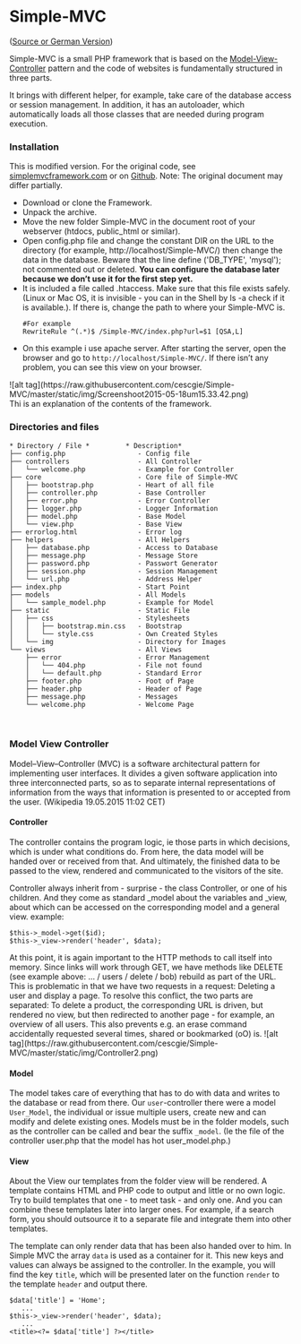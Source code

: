 # Simple-MVC 
(<a href="https://beier.f4.htw-berlin.de/wiki/php/simple-mvc/">Source or German Version</a>)

Simple-MVC is a small PHP framework that is based on the <a href="http://en.wikipedia.org/wiki/Model%E2%80%93view%E2%80%93controller">Model-View-Controller</a> pattern and the code of websites is fundamentally structured in three parts.

It brings with different helper, for example, take care of the database access or session management. In addition, it has an autoloader, which automatically loads all those classes that are needed during program execution.

<h3>Installation</h3>

This is modified version. For the original code, see <a href="http://simplemvcframework.com/php-framework">simplemvcframework.com</a> or on <a href="https://github.com/simple-mvc-framework/v1">Github</a>. Note: The original document may differ partially.
<ul>
<li>Download or clone the Framework.</li>
<li>Unpack the archive.</li>
<li>Move the new folder Simple-MVC in the document root of your webserver (htdocs, public_html or similar).</li>
<li>Open config.php file and change the constant DIR on the URL to the directory (for example, http://localhost/Simple-MVC/) then change the data in the database. Beware that the line define ('DB_TYPE', 'mysql'); not commented out or deleted. <b>You can configure the database later because we don’t use it for the first step yet.</b> </li>
<li>It is included a file called .htaccess. Make sure that this file exists safely. (Linux or Mac OS, it is invisible - you can in the Shell by ls -a check if it is available.). If there is, change the path to where your Simple-MVC is. </li>
<div class="highlight language-shell" data-lang="shell"><pre><code><span class="c">#For example</span>
RewriteRule ^<span class="o">(</span>.<span class="k">*</span><span class="o">)</span><span class="nv">$ </span>/Simple-MVC/index.php?url<span class="o">=</span><span class="nv">$1</span> <span class="o">[</span>QSA,L]
</code></pre></div> 
<li>On this example i use apache server. After starting the server, open the browser and go to <code>http://localhost/Simple-MVC/</code>. If there isn’t any problem, you can see this view on your browser. </li></ul>
![alt tag](https://raw.githubusercontent.com/cescgie/Simple-MVC/master/static/img/Screenshoot2015-05-18um15.33.42.png)

<br>
Thi is an explanation of the contents of the framework.

<h3>Directories and files</h3>
<div class="highlight language-" data-lang=""><pre><code>* Directory / File *         * Description*
├── config.php                  - Config file
├── controllers                 - All Controller
│   └── welcome.php             - Example for Controller
├── core                        - Core file of Simple-MVC
│   ├── bootstrap.php           - Heart of all file
│   ├── controller.php          - Base Controller
│   ├── error.php               - Error Controller
│   ├── logger.php              - Logger Information
│   ├── model.php               - Base Model
│   └── view.php                - Base View
├── errorlog.html               - Error log
├── helpers                     - All Helpers
│   ├── database.php            - Access to Database
│   ├── message.php             - Message Store
│   ├── password.php            - Passwort Generator
│   ├── session.php             - Session Management
│   └── url.php                 - Address Helper
├── index.php                   - Start Point
├── models                      - All Models
│   └── sample_model.php        - Example for Model
├── static                      - Static File
│   ├── css                     - Stylesheets
│   │   ├── bootstrap.min.css   - Bootstrap
│   │   └── style.css           - Own Created Styles
│   └── img                     - Directory for Images
└── views                       - All Views
    ├── error                   - Error Management
    │   └── 404.php             - File not found
    │   └── default.php         - Standard Error
    ├── footer.php              - Foot of Page
    ├── header.php              - Header of Page
    ├── message.php             - Messages
    └── welcome.php             - Welcome Page
</code></pre>
</div>

<br>
<h3>Model View Controller</h3>

Model–View–Controller (MVC) is a software architectural pattern for implementing user interfaces. It divides a given software application into three interconnected parts, so as to separate internal representations of information from the ways that information is presented to or accepted from the user. (Wikipedia 19.05.2015 11:02 CET)

<h4>Controller</h4>
The controller contains the program logic, ie those parts in which decisions, which is under what conditions do. From here, the data model will be handed over or received from that. And ultimately, the finished data to be passed to the view, rendered and communicated to the visitors of the site.

Controller always inherit from - surprise - the class Controller, or one of his children. And they come as standard _model about the variables and _view, about which can be accessed on the corresponding model and a general view. example:
<div class="highlight language-php" data-lang="php"><pre><code>$this-&gt;_model-&gt;get($id);
$this-&gt;_view-&gt;render('header', $data);
</code></pre>
</div>
At this point, it is again important to the HTTP methods to call itself into memory. Since links will work through GET, we have methods like DELETE (see example above: ... / users / delete / bob) rebuild as part of the URL. This is problematic in that we have two requests in a request: Deleting a user and display a page. To resolve this conflict, the two parts are separated: To delete a product, the corresponding URL is driven, but rendered no view, but then redirected to another page - for example, an overview of all users. This also prevents e.g. an erase command accidentally requested several times, shared or bookmarked (oO) is.
![alt tag](https://raw.githubusercontent.com/cescgie/Simple-MVC/master/static/img/Controller2.png)

<h4>Model</h4>

The model takes care of everything that has to do with data and writes to the database or read from there. Our <code>user</code>-controller there were a model <code>User_Model</code>, the individual or issue multiple users, create new and can modify and delete existing ones. Models must be in the folder models, such as the controller can be called and bear the suffix <code>_model</code>. (Ie the file of the controller user.php that the model has hot user_model.php.)

<h4>View</h4>

About the View our templates from the folder view will be rendered. A template contains HTML and PHP code to output and little or no own logic. Try to build templates that one - to meet task - and only one. And you can combine these templates later into larger ones. For example, if a search form, you should outsource it to a separate file and integrate them into other templates.

The template can only render data that has been also handed over to him. In Simple MVC the array <code>data</code> is used as a container for it. This new keys and values can always be assigned to the controller. In the example, you will find the key <code>title</code>, which will be presented later on the function <code>render</code> to the template <code>header</code> and output there.

<div class="highlight language-php" data-lang="php"><pre><code>$data['title'] = 'Home';
   ...
$this-&gt;_view-&gt;render('header', $data);
   ...
<span class="nt">&lt;title&gt;</span><span class="cp">&lt;?=</span> <span class="nv">$data</span><span class="p">[</span><span class="s1">'title'</span><span class="p">]</span> <span class="cp">?&gt;</span><span class="nt">&lt;/title&gt;</span>
</code></pre>
</div>
